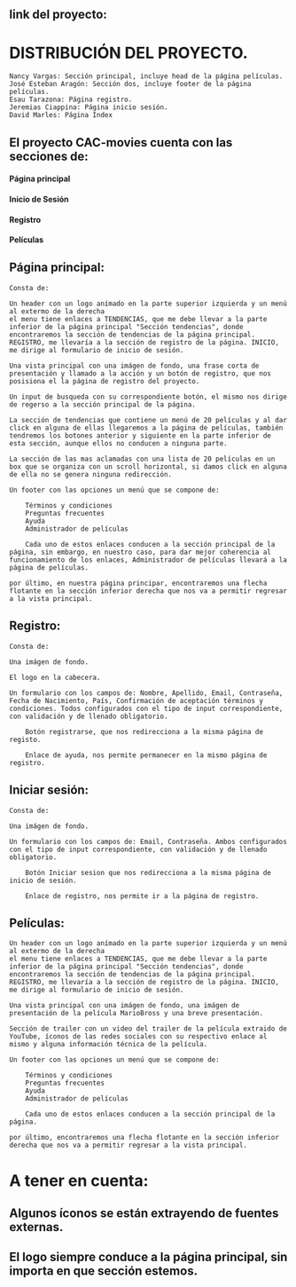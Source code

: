 ## link del proyecto:



# DISTRIBUCIÓN DEL PROYECTO.

    Nancy Vargas: Sección principal, incluye head de la página películas.
    José Esteban Aragón: Sección dos, incluye footer de la página películas.
    Esau Tarazona: Página registro.
    Jeremias Ciappina: Página inicio sesión.
    David Marles: Página Index

## El proyecto CAC-movies cuenta con las secciones de:

#### Página principal
#### Inicio de Sesión
#### Registro
#### Películas

## Página principal:

    Consta de:
    
    Un header con un logo anímado en la parte superior izquierda y un menú al extermo de la derecha
    el menu tiene enlaces a TENDENCIAS, que me debe llevar a la parte inferior de la página principal "Sección tendencias", donde encontraremos la sección de tendencias de la página principal. REGISTRO, me llevaría a la sección de registro de la página. INICIO, me dirige al formulario de inicio de sesión.

    Una vista principal con una imágen de fondo, una frase corta de presentación y llamado a la acción y un botón de registro, que nos posisiona el la página de registro del proyecto.

    Un input de busqueda con su correspondiente botón, el mismo nos dirige de regerso a la sección principal de la página.

    La sección de tendencias que contiene un menú de 20 películas y al dar click en alguna de ellas llegaremos a la página de películas, también tendremos los botones anterior y siguiente en la parte inferior de esta sección, aunque ellos no conducen a ninguna parte.

    La sección de las mas aclamadas con una lista de 20 películas en un box que se organiza con un scroll horizontal, si damos click en alguna de ella no se genera ninguna redirección.

    Un footer con las opciones un menú que se compone de:

        Términos y condiciones
        Preguntas frecuentes
        Ayuda
        Administrador de películas

        Cada uno de estos enlaces conducen a la sección principal de la página, sin embargo, en nuestro caso, para dar mejor coherencia al funcionamiento de los enlaces, Administrador de películas llevará a la página de películas.
    
    por último, en nuestra página principar, encontraremos una flecha flotante en la sección inferior derecha que nos va a permitir regresar a la vista principal.

## Registro:

    Consta de:

    Una imágen de fondo.

    El logo en la cabecera.

    Un formulario con los campos de: Nombre, Apellido, Email, Contraseña, Fecha de Nacimiento, País, Confirmación de aceptación términos y condiciones. Todos configurados con el tipo de input correspondiente, con validación y de llenado obligatorio.

        Botón registrarse, que nos redirecciona a la misma página de registo.

        Enlace de ayuda, nos permite permanecer en la mismo página de registro.

## Iniciar sesión:

    Consta de:

    Una imágen de fondo.

    Un formulario con los campos de: Email, Contraseña. Ambos configurados con el tipo de input correspondiente, con validación y de llenado obligatorio.

        Botón Iniciar sesion que nos redirecciona a la misma página de inicio de sesión.

        Enlace de registro, nos permite ir a la página de registro.

## Películas:

    Un header con un logo anímado en la parte superior izquierda y un menú al extermo de la derecha
    el menu tiene enlaces a TENDENCIAS, que me debe llevar a la parte inferior de la página principal "Sección tendencias", donde encontraremos la sección de tendencias de la página principal. REGISTRO, me llevaría a la sección de registro de la página. INICIO, me dirige al formulario de inicio de sesión.

    Una vista principal con una imágen de fondo, una imágen de presentación de la película MarioBross y una breve presentación.

    Sección de trailer con un video del trailer de la película extraido de YouTube, íconos de las redes sociales con su respectivo enlace al mismo y alguna información técnica de la película.

    Un footer con las opciones un menú que se compone de:

        Términos y condiciones
        Preguntas frecuentes
        Ayuda
        Administrador de películas

        Cada uno de estos enlaces conducen a la sección principal de la página.
    
    por último, encontraremos una flecha flotante en la sección inferior derecha que nos va a permitir regresar a la vista principal.

# A tener en cuenta:

## Algunos íconos se están extrayendo de fuentes externas.

## El logo siempre conduce a la página principal, sin importa en que sección estemos.




    
